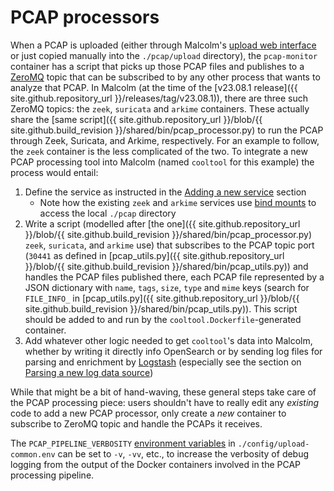 # <a name="PCAP"></a>PCAP processors

When a PCAP is uploaded (either through Malcolm's [upload web interface](upload.md#Upload) or just copied manually into the `./pcap/upload` directory), the `pcap-monitor` container has a script that picks up those PCAP files and publishes to a [ZeroMQ](https://zeromq.org/) topic that can be subscribed to by any other process that wants to analyze that PCAP. In Malcolm (at the time of the [v23.08.1 release]({{ site.github.repository_url }}/releases/tag/v23.08.1)), there are three such ZeroMQ topics: the `zeek`, `suricata` and `arkime` containers. These actually share the [same script]({{ site.github.repository_url }}/blob/{{ site.github.build_revision }}/shared/bin/pcap_processor.py) to run the PCAP through Zeek, Suricata, and Arkime, respectively. For an example to follow, the `zeek` container is the less complicated of the two. To integrate a new PCAP processing tool into Malcolm (named `cooltool` for this example) the process would entail:

1. Define the service as instructed in the [Adding a new service](contributing-new-image.md#NewImage) section
    * Note how the existing `zeek` and `arkime` services use [bind mounts](contributing-local-modifications.md#Bind) to access the local `./pcap` directory
1. Write a script (modelled after [the one]({{ site.github.repository_url }}/blob/{{ site.github.build_revision }}/shared/bin/pcap_processor.py) `zeek`, `suricata`, and `arkime` use) that subscribes to the PCAP topic port (`30441` as defined in [pcap_utils.py]({{ site.github.repository_url }}/blob/{{ site.github.build_revision }}/shared/bin/pcap_utils.py)) and handles the PCAP files published there, each PCAP file represented by a JSON dictionary with `name`, `tags`, `size`, `type` and `mime` keys (search for `FILE_INFO_` in [pcap_utils.py]({{ site.github.repository_url }}/blob/{{ site.github.build_revision }}/shared/bin/pcap_utils.py)). This script should be added to and run by the `cooltool.Dockerfile`-generated container.
1. Add whatever other logic needed to get `cooltool`'s data into Malcolm, whether by writing it directly info OpenSearch or by sending log files for parsing and enrichment by [Logstash](contributing-logstash.md#Logstash) (especially see the section on [Parsing a new log data source](contributing-logstash.md#LogstashNewSource))

While that might be a bit of hand-waving, these general steps take care of the PCAP processing piece: users shouldn't have to really edit any *existing* code to add a new PCAP processor, only create a *new* container to subscribe to ZeroMQ topic and handle the PCAPs it receives.

The `PCAP_PIPELINE_VERBOSITY` [environment variables](malcolm-config.md#MalcolmConfigEnvVars) in `./config/upload-common.env` can be set to `-v`, `-vv`, etc., to increase the verbosity of debug logging from the output of the Docker containers involved in the PCAP processing pipeline.
